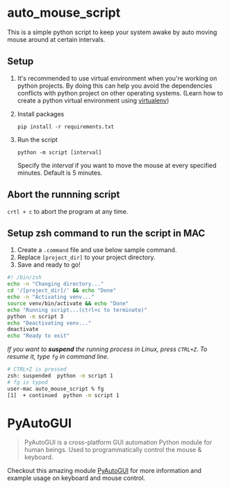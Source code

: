 # auto_mouse_script
This is a simple python script to keep your system awake by auto moving mouse around at certain intervals.

## Setup
1. It's recommended to use virtual environment when you're working on python projects. By doing this can help you avoid the dependencies conflicts with python project on other operating systems. (Learn how to create a python virtual environment using [virtualenv](https://virtualenv.pypa.io/en/latest/user_guide.html#introduction))

2. Install packages
    ```
    pip install -r requirements.txt
    ```

3. Run the script 
    ```
    python -m script [interval]
    ```
    Specify the *interval* if you want to move the mouse at every specified minutes. Default is 5 minutes.

## Abort the runnning script
`crtl + c` to abort the program at any time.

## Setup zsh command to run the script in MAC
1. Create a `.command` file and use below sample command. 
2. Replace `[project_dir]` to your project directory.
3. Save and ready to go!

```bash
#! /bin/zsh
echo -n "Changing directory..."
cd '/[project_dir]/' && echo "Done"
echo -n "Activating venv..."
source venv/bin/activate && echo "Done"
echo "Running script...(ctrl+c to terminate)"
python -m script 3
echo "Deactivating venv..."
deactivate
echo "Ready to exit"
```

*If you want to **suspend** the running process in Linux, press `CTRL+Z`. To resume it, type `fg` in command line.*

```bash
# CTRL+Z is pressed
zsh: suspended  python -m script 1
# fg is typed
user-mac auto_mouse_script % fg
[1]  + continued  python -m script 1
```

# PyAutoGUI
> PyAutoGUI is a cross-platform GUI automation Python module for human beings. Used to programmatically control the mouse & keyboard. 

Checkout this amazing module [PyAutoGUI](https://github.com/asweigart/pyautogui) for more information and example usage on keyboard and mouse control.